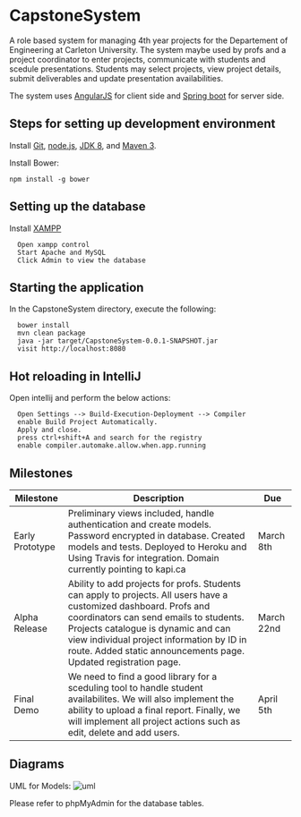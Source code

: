 # CapstoneSystem
A role based system for managing 4th year projects for the Departement of Engineering at Carleton University. The system maybe used by profs and a project coordinator to enter projects, communicate with students and scedule presentations. Students may select projects, view project details, submit deliverables and update presentation availabilities.

The system uses [AngularJS](http://angularjs.org) for client side and [Spring boot](https://projects.spring.io/spring-boot/) for server side.


##	Steps for setting up development environment
Install [Git](http://git-scm.com), [node.js](http://nodejs.org), [JDK 8](https://www.java.com), and [Maven 3](http://maven.apache.org/).


Install Bower:

    npm install -g bower

##	Setting up the database
Install [XAMPP](https://www.apachefriends.org/download.html)

      Open xampp control
      Start Apache and MySQL
      Click Admin to view the database

## Starting the application

In the CapstoneSystem directory, execute the following:

      bower install
      mvn clean package
      java -jar target/CapstoneSystem-0.0.1-SNAPSHOT.jar
      visit http://localhost:8080

## Hot reloading in IntelliJ

Open intellij and perform the below actions:

      Open Settings --> Build-Execution-Deployment --> Compiler  
      enable Build Project Automatically.
      Apply and close.
      press ctrl+shift+A and search for the registry
      enable compiler.automake.allow.when.app.running
      
      
 ## Milestones

| Milestone       | Description                                                                                                                                                                      | Due        |
|-----------------|----------------------------------------------------------------------------------------------------------------------------------------------------------------------------------|------------|
| Early Prototype | Preliminary views included, handle authentication and create models. Password encrypted in database. Created models and tests. Deployed to Heroku and Using Travis for integration.  Domain currently pointing to kapi.ca | March 8th  |
| Alpha Release   | Ability to add projects for profs. Students can apply to projects. All users have a customized dashboard. Profs and coordinators can send emails to students. Projects catalogue is dynamic and can view individual project information by ID in route. Added static announcements page. Updated registration page.  | March 22nd |
| Final Demo      | We need to find a good library for a sceduling tool to handle student availabilites. We will also implement the ability to upload a final report. Finally, we will implement all project actions such as edit, delete and add users. | April 5th  |

 ## Diagrams
 
UML for Models:
![uml](https://user-images.githubusercontent.com/14824913/37755639-b10ff1aa-2d7c-11e8-9d1b-cb3c65d0462e.png)

Please refer to phpMyAdmin for the database tables. 
